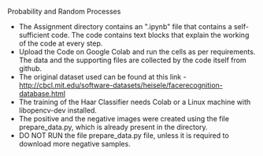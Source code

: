 Probability and Random Processes

* The Assignment directory contains an ".ipynb" file that contains a self-sufficient code. The code contains text blocks that explain the working of the code at every step. 
* Upload the Code on Google Colab and run the cells as per requirements. The data and the supporting files are collected by the code itself from github. 
* The original dataset used can be found at this link - http://cbcl.mit.edu/software-datasets/heisele/facerecognition-database.html	
* The training of the Haar Classifier needs Colab or a Linux machine with libopencv-dev installed.
* The positive and the negative images were created using the file prepare_data.py, which is already present in the directory.
* DO NOT RUN the file prepare_data.py file, unless it is required to download more negative samples.

